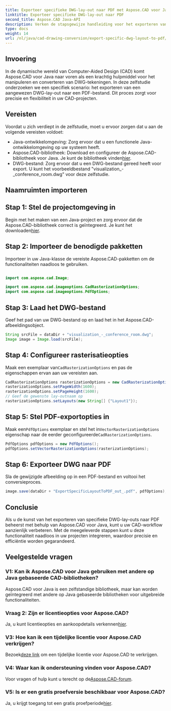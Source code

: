 ```yaml
---
title: Exporteer specifieke DWG-lay-out naar PDF met Aspose.CAD voor Java
linktitle: Exporteer specifieke DWG-lay-out naar PDF
second_title: Aspose.CAD Java-API
description: Verken de stapsgewijze handleiding voor het exporteren van specifieke DWG-lay-outs naar PDF met Aspose.CAD voor Java. Optimaliseer uw CAD-workflow moeiteloos.
type: docs
weight: 14
url: /nl/java/cad-drawing-conversion/export-specific-dwg-layout-to-pdf/
---
```

## Invoering

In de dynamische wereld van Computer-Aided Design (CAD) komt Aspose.CAD voor Java naar voren als een krachtig hulpmiddel voor het manipuleren en converteren van DWG-tekeningen. In deze zelfstudie onderzoeken we een specifiek scenario: het exporteren van een aangewezen DWG-lay-out naar een PDF-bestand. Dit proces zorgt voor precisie en flexibiliteit in uw CAD-projecten.

## Vereisten

Voordat u zich verdiept in de zelfstudie, moet u ervoor zorgen dat u aan de volgende vereisten voldoet:

- Java-ontwikkelomgeving: Zorg ervoor dat u een functionele Java-ontwikkelomgeving op uw systeem heeft.
-  Aspose.CAD-bibliotheek: Download en configureer de Aspose.CAD-bibliotheek voor Java. Je kunt de bibliotheek vinden[hier](https://releases.aspose.com/cad/java/).
- DWG-bestand: Zorg ervoor dat u een DWG-bestand gereed heeft voor export. U kunt het voorbeeldbestand "visualization_-_conference_room.dwg" voor deze zelfstudie.

## Naamruimten importeren

## Stap 1: Stel de projectomgeving in

Begin met het maken van een Java-project en zorg ervoor dat de Aspose.CAD-bibliotheek correct is geïntegreerd. Je kunt het downloaden[hier](https://releases.aspose.com/cad/java/).

## Stap 2: Importeer de benodigde pakketten

Importeer in uw Java-klasse de vereiste Aspose.CAD-pakketten om de functionaliteiten naadloos te gebruiken.

```java

import com.aspose.cad.Image;

import com.aspose.cad.imageoptions.CadRasterizationOptions;
import com.aspose.cad.imageoptions.PdfOptions;
```

## Stap 3: Laad het DWG-bestand

Geef het pad van uw DWG-bestand op en laad het in het Aspose.CAD-afbeeldingsobject.

```java
String srcFile = dataDir + "visualization_-_conference_room.dwg";
Image image = Image.load(srcFile);
```

## Stap 4: Configureer rasterisatieopties

 Maak een exemplaar van`CadRasterizationOptions` en pas de eigenschappen ervan aan uw vereisten aan.

```java
CadRasterizationOptions rasterizationOptions = new CadRasterizationOptions();
rasterizationOptions.setPageWidth(1600);
rasterizationOptions.setPageHeight(1600);
// Geef de gewenste lay-outnaam op
rasterizationOptions.setLayouts(new String[] {"Layout1"});
```

## Stap 5: Stel PDF-exportopties in

 Maak een`PdfOptions` exemplaar en stel het in`VectorRasterizationOptions` eigenschap naar de eerder geconfigureerde`CadRasterizationOptions`.

```java
PdfOptions pdfOptions = new PdfOptions();
pdfOptions.setVectorRasterizationOptions(rasterizationOptions);
```

## Stap 6: Exporteer DWG naar PDF

Sla de gewijzigde afbeelding op in een PDF-bestand en voltooi het conversieproces.

```java
image.save(dataDir + "ExportSpecificLayoutToPDF_out_.pdf", pdfOptions);
```

## Conclusie

Als u de kunst van het exporteren van specifieke DWG-lay-outs naar PDF beheerst met behulp van Aspose.CAD voor Java, kunt u uw CAD-workflow aanzienlijk verbeteren. Met de meegeleverde stappen kunt u deze functionaliteit naadloos in uw projecten integreren, waardoor precisie en efficiëntie worden gegarandeerd.

## Veelgestelde vragen

### V1: Kan ik Aspose.CAD voor Java gebruiken met andere op Java gebaseerde CAD-bibliotheken?

Aspose.CAD voor Java is een zelfstandige bibliotheek, maar kan worden geïntegreerd met andere op Java gebaseerde bibliotheken voor uitgebreide functionaliteiten.

### Vraag 2: Zijn er licentieopties voor Aspose.CAD?

 Ja, u kunt licentieopties en aankoopdetails verkennen[hier](https://purchase.aspose.com/buy).

### V3: Hoe kan ik een tijdelijke licentie voor Aspose.CAD verkrijgen?

 Bezoek[deze link](https://purchase.aspose.com/temporary-license/) om een tijdelijke licentie voor Aspose.CAD te verkrijgen.

### V4: Waar kan ik ondersteuning vinden voor Aspose.CAD?

 Voor vragen of hulp kunt u terecht op de[Aspose.CAD-forum](https://forum.aspose.com/c/cad/19).

### V5: Is er een gratis proefversie beschikbaar voor Aspose.CAD?

 Ja, u krijgt toegang tot een gratis proefperiode[hier](https://releases.aspose.com/).